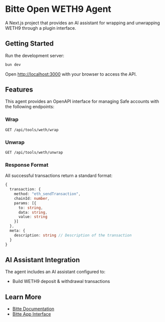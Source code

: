 # Bitte Open WETH9 Agent

A Next.js project that provides an AI assistant for wrapping and unwrapping WETH9 through a plugin interface.

## Getting Started

Run the development server:

```bash
bun dev
```

Open [http://localhost:3000](http://localhost:3000) with your browser to access the API.

## Features

This agent provides an OpenAPI interface for managing Safe accounts with the following endpoints:

### Wrap
`GET /api/tools/weth/wrap`

### Unwrap
`GET /api/tools/weth/unwrap`

### Response Format

All successful transactions return a standard format:
```typescript
{
  transaction: {
    method: "eth_sendTransaction",
    chainId: number,
    params: [{
      to: string,
      data: string,
      value: string
    }]
  },
  meta: {
    description: string // Description of the transaction
  }
}
```

## AI Assistant Integration

The agent includes an AI assistant configured to:
- Build WETH9 deposit & withdrawal transactions

## Learn More

- [Bitte Documentation](https://docs.bitte.ai)
- [Bitte App Interface](https://wallet.bitte.ai)
